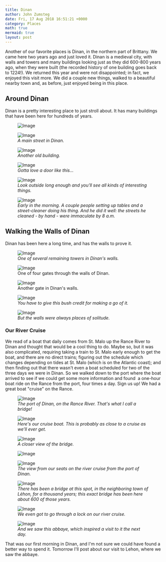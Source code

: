 ```yaml
---
title: Dinan
author: John Zumsteg
date: Fri, 17 Aug 2018 16:51:21 +0000
category: Places
math: true
mermaid: true
layout: post
---
```


<p>Another of our favorite places is Dinan, in the northern part of Brittany. We came here two years ago and just loved it. Dinan is a medieval city, with walls and towers and many buildings looking just as they did 600-800 years ago, when they were built (the recorded history of one building goes back to 1224!). We returned this year and were not disappointed; in fact, we enjoyed this visit more. We did a couple new things, walked to a beautiful nearby town and, as before, just enjoyed being in this place.</p>
<h2>Around Dinan</h2>
<p>Dinan is a pretty interesting place to just stroll about. It has many buildings that have been here for hundreds of years.</p>

<figure class = "landscape">
	<img src="{{"/assets/images/2018/08/DSC07964.jpg" | prepend: site.baseurl | prepend: site.url }}" alt="Image" />
	<figcaption></figcaption>
</figure>


<figure class = "landscape">
	<img src="{{"/assets/images/2018/08/DSC07961.jpg" | prepend: site.baseurl | prepend: site.url }}" alt="Image" />
	<figcaption><em>A main street in Dinan.</em></figcaption>
</figure>


<figure class = "portrait">
	<img src="{{"/assets/images/2018/08/DSC07963.jpg" | prepend: site.baseurl | prepend: site.url }}" alt="Image" />
	<figcaption><em>Another old building.</em></figcaption>
</figure>


<figure class = "portrait">
	<img src="{{"/assets/images/2018/08/DSC07966.jpg" | prepend: site.baseurl | prepend: site.url }}" alt="Image" />
	<figcaption><em>Gotta love a door like this...</em></figcaption>
</figure>

<figure class = "portrait">
	<img src="{{"/assets/images/2018/08/DSC08006.jpg" | prepend: site.baseurl | prepend: site.url }}" alt="Image" />
	<figcaption><em>Look outside long enough and you'll see all kinds of interesting things.</em></figcaption>
</figure>


<figure class = "portrait">
	<img src="{{"/assets/images/2018/08/DSC07956.jpg" | prepend: site.baseurl | prepend: site.url }}" alt="Image" />
	<figcaption><em>Early in the morning. A couple people setting up tables and a street-cleaner doing his thing. And he did it well: the streets he cleaned - by hand - were immaculate by 8 a.m.</em></figcaption>
</figure>


<!-- wp:heading {"level":3} -->
<h2>Walking the Walls of Dinan</h2>
<!-- /wp:heading -->


<p>Dinan has been here a long time, and has the walls to prove it.</p>



<figure class = "landscape">
	<img src="{{"/assets/images/2018/08/DSC08016.jpg" | prepend: site.baseurl | prepend: site.url }}" alt="Image" />
	<figcaption><em>One of several remaining towers in Dinan's walls.</em></figcaption>
</figure>


<figure class = "portrait" >
	<img src="{{"/assets/images/2018/08/DSC08023.jpg" | prepend: site.baseurl | prepend: site.url }}" alt="Image" />
<figcaption>One of four gates through the walls of Dinan.</figcaption>
</figure>


<figure class = "portrait" >
<img  src="{{"/assets/images/2018/08/DSC07962.jpg" | prepend: site.baseurl | prepend: site.url }}" alt="Image" />
<figcaption>Another gate in Dinan's walls.</figcaption>
</figure>

<figure class = "portrait">
	<img src="{{"/assets/images/2018/08/DSC08017.jpg" | prepend: site.baseurl | prepend: site.url }}" alt="Image" />
	<figcaption><em>You have to give this bush credit for making a go of it.</em></figcaption>
</figure>

<figure class = "portrait">
	<img src="{{"/assets/images/2018/08/DSC08024.jpg" | prepend: site.baseurl | prepend: site.url }}" alt="Image" />
	<figcaption><em>But the walls were always places of solitude.</em></figcaption>
</figure>


<h3>Our River Cruise</h3>
<p>We read of a boat that daily comes from St. Malo up the Rance River to Dinan and thought that would be a cool thing to do. Maybe so, but it was also complicated, requiring taking a train to St. Malo early enough to get the boat, and there are no direct trains; figuring out the schedule which changes depending on tides at St. Malo (which is on the Atlantic coast); and then finding out that there wasn't even a boat scheduled for two of the three days we were in Dinan. So we walked down to the port where the boat arrived to see if we could get some more information and found  a one-hour boat ride on the Rance from the port, four times a day. Sign us up! We had a great boat "cruise" on the Rance.</p>

<figure class = "landscape">
	<img src="{{"/assets/images/2018/08/DSC07968.jpg" | prepend: site.baseurl | prepend: site.url }}" alt="Image" />
	<figcaption><em>The port of Dinan, on the Rance River. That's what I call a bridge!</em></figcaption>
</figure>



<figure class = "landscape">
	<img src="{{"/assets/images/2018/08/DSC00156.jpg" | prepend: site.baseurl | prepend: site.url }}" alt="Image" />
	<figcaption><em>Here's our cruise boat. This is probably as close to a cruise as we'll ever get.</em></figcaption>
</figure>


<figure class = "landscape">
	<img src="{{"/assets/images/2018/08/DSC08002.jpg" | prepend: site.baseurl | prepend: site.url }}" alt="Image" />
	<figcaption><em>A closer view of the bridge.</em></figcaption>
</figure>


<td colspan="2"><figure class = "landscape">
	<img src="{{"/assets/images/2018/08/DSC08004.jpg" | prepend: site.baseurl | prepend: site.url }}" alt="Image" />
	<figcaption></figcaption>
</figure>


<figure class = "landscape">
	<img src="{{"/assets/images/2018/08/DSC07981.jpg" | prepend: site.baseurl | prepend: site.url }}" alt="Image" />
	<figcaption><em>The view from our seats on the river cruise from the port of Dinan.</em></figcaption>
</figure>


<figure class = "landscape">
	<img src="{{"/assets/images/2018/08/DSC07994.jpg" | prepend: site.baseurl | prepend: site.url }}" alt="Image" />
	<figcaption><em>There has been a bridge at this spot, in the neighboring town of Lèhon, for a thousand years; this exact bridge has been here about 600 of those years.</em></figcaption>
</figure>


</td>
</tr>
<tr>
<td colspan="2">
<figure class = "landscape">
	<img src="{{"/assets/images/2018/08/DSC07983.jpg" | prepend: site.baseurl | prepend: site.url }}" alt="Image" />
	<figcaption><em>We even got to go through a lock on our river cruise.</em></figcaption>
</figure>


<figure class = "landscape">
	<img src="{{"/assets/images/2018/08/DSC07997.jpg" | prepend: site.baseurl | prepend: site.url }}" alt="Image" />
	<figcaption><em>And we saw this abbaye, which inspired a visit to it the next day.</em></figcaption>
</figure>


<p>That was our first morning in Dinan, and I'm not sure we could have found a better way to spend it. Tomorrow I'll post about our visit to Lehon, where we saw the abbaye.</p>
